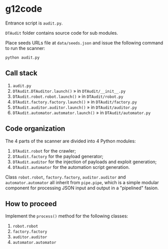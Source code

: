 # g12code

Entrance script is `audit.py`.

`DTAudit` folder contains source code for sub modules.

Place seeds URLs file at `data/seeds.json` and issue the following command to run the scanner:

    python audit.py

## Call stack

1. `audit.py`
2. `DTAudit.DTAuditor.launch()` &raquo; in `DTAudit/__init__.py`
3. `DTAudit.robot.robot.launch()` &raquo; in `DTAudit/robot.py`
4. `DTAudit.factory.factory.launch()` &raquo; in `DTAudit/factory.py`
5. `DTAudit.auditor.auditor.launch()` &raquo; in `DTAudit/auditor.py`
6. `DTAudit.automator.automator.launch()` &raquo; in `DTAudit/automator.py`

## Code organization

The 4 parts of the scanner are divided into 4 Python modules:

1. `DTAudit.robot` for the crawler;
2. `DTAudit.factory` for the payload generator;
3. `DTAudit.auditor` for the injection of payloads and exploit generation;
4. `DTAudit.automator` for the automation script generation.

Class `robot.robot`, `factory.factory`, `auditor.auditor` and
`automator.automator` all inherit from `pipe.pipe`, which is
a simple modular component for processing JSON input and output
in a "pipelined" fasion.

## How to proceed

Implement the `process()` method for the following classes:

1. `robot.robot`
2. `factory.factory`
3. `auditor.auditor`
4. `automator.automator`

